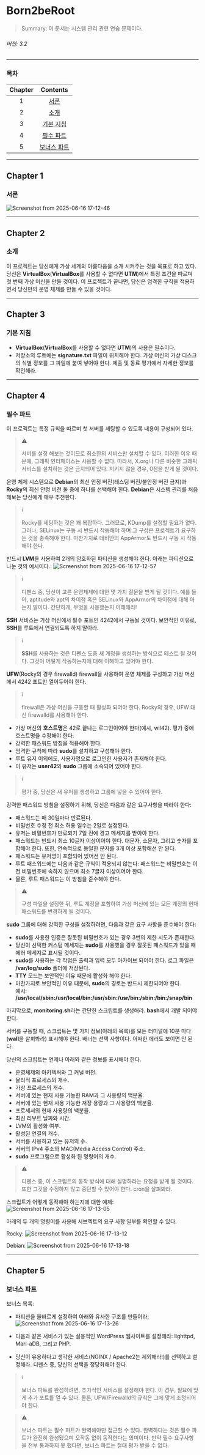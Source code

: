 # Born2beRoot
> Summary: 이 문서는 시스템 관리 관련 연습 문제이다.
###### 버전: 3.2
---
### 목차

<div align="center">

| Chapter | Contents |
| :-----: | :------: |
| 1 | [서론](#Chapter-1) |
| 2 | [소개](#Chapter-2) |
| 3 | [기본 지침](#Chapter-3) |
| 4 | [필수 파트](#Chapter-4) |
| 5 | [보너스 파트](#Chapter-5) |

</div>

---
## Chapter 1
### 서론

![Screenshot from 2025-06-16 17-12-46](https://github.com/user-attachments/assets/d1884590-000c-4d64-b9d7-ad4af64317fe)

---
## Chapter 2
### 소개

이 프로젝트는 당신에게 가상 세계의 아름다움을 소개 시켜주는 것을 목표로 하고 있다.
<br>
당신은 **VirtualBox**(**VirtualBox**를 사용할 수 없다면 **UTM**)에서 특정 조건을 따르며 첫 번째 가상 머신을 만들 것이다. 이 프로젝트가 끝나면, 당신은 엄격한 규칙을 적용하면서 당신만의 운영 체제를 만들 수 있을 것이다.

---
## Chapter 3
### 기본 지침

- **VirtualBox**(**VirtualBox**를 사용할 수 없다면 **UTM**)의 사용은 필수이다.
- 저장소의 루트에는 **signature.txt** 파일이 위치해야 한다. 가상 머신의 가상 디스크의 식별 정보를 그 파일에 붙여 넣어야 한다. 제출 및 동료 평가에서 자세한 정보를 확인해라.

---
## Chapter 4
### 필수 파트

이 프로젝트는 특정 규칙을 따르며 첫 서버를 세팅할 수 있도록 내용이 구성되어 있다.

> ⚠️
>
> 서버를 설정 해보는 것이므로 최소한의 서비스만 설치할 수 있다. 이러한 이유 때문에, 그래픽 인터페이스는 사용할 수 없다. 따라서, X.org나 다른 비슷한 그래픽 서비스를 설치하는 것은 금지되어 있다. 지키지 않을 경우, 0점을 받게 될 것이다.

운영 체제 시스템으로 **Debian**의 최신 안정 버전(테스팅 버전/불안정 버전 금지)과 **Rocky**의 최신 안정 버전 둘 중에 하나를 선택해야 한다. **Debian**은 시스템 관리를 처음 해보는 당신에게 매우 추천한다.

> ℹ️
>
> Rocky를 세팅하는 것은 꽤 복잡하다. 그러므로, KDump를 설정할 필요가 없다. 그러나, SELinux는 구동 시 반드시 작동해야 하며 그 구성은 프로젝트가 요구하는 것을 충족해야 한다. 마찬가지로 데비안의 AppArmor도 반드시 구동 시 작동해야 한다.

반드시 **LVM**을 사용하여 2개의 암호화된 파티션을 생성해야 한다. 아래는 파티션으로 나눈 것의 예시이다.:
![Screenshot from 2025-06-16 17-12-57](https://github.com/user-attachments/assets/580e402d-701a-4fbe-a77a-f513e4b9f67f)


> ℹ️
>
> 디펜스 중, 당신이 고른 운영체제에 대한 몇 가지 질문을 받게 될 것이다. 예를 들어, aptitude와 apt의 차이점 혹은 SELinux와 AppArmor의 차이점에 대해 아는지 말이다. 간단하게, 무엇을 사용했는지 이해해라!

**SSH** 서비스는 가상 머신에서 필수 포트인 4242에서 구동될 것이다. 보안적인 이유로, **SSH**를 루트에서 연결되도록 하지 말아라.

> ℹ️
>
> **SSH**를 사용하는 것은 디펜스 도중 새 계정을 생성하는 방식으로 테스트 될 것이다. 그것이 어떻게 작동하는지에 대해 이해하고 있어야 한다.

**UFW**(Rocky의 경우 firewalld) firewall을 사용하여 운영 체제를 구성하고 가상 머신에서 4242 포트만 열어두어야 한다.

> ℹ️
>
> firewall은 가상 머신을 구동할 때 활성화 되어야 한다. Rocky의 경우, UFW 대신 firewalld를 사용해야 한다.

- 가상 머신의 **호스트명**은 42로 끝나는 로그인이어야 한다(예시, wil42). 평가 중에 호스트명을 수정해야 한다.
- 강력한 패스워드 방침을 적용해야 한다.
- 엄격한 규칙에 따라 **sudo**를 설치하고 구성해야 한다.
- 루트 유저 이외에도, 사용자명으로 로그인한 사용자가 존재해야 한다.
- 이 유저는 **user42**와 **sudo** 그룹에 소속되어 있어야 한다.

> ℹ️
>
> 평가 중, 당신은 새 유저를 생성하고 그룹에 넣을 수 있어야 한다.

강력한 패스워드 방침을 설정하기 위해, 당신은 다음과 같은 요구사항을 따라야 한다:

- 패스워드는 매 30일마다 만료된다.
- 비밀번호 수정 전 최소 허용 일수는 2일로 설정된다.
- 유저는 비밀번호가 만료되기 7일 전에 경고 메세지를 받아야 한다.
- 패스워드는 반드시 최소 10글자 이상이어야 한다. 대문자, 소문자, 그리고 숫자를 포함해야 한다. 또한, 연속적으로 동일한 문자를 3개 이상 포함해선 안 된다.
- 패스워드는 유저명이 포함되어 있어선 안 된다.
- 루트 패스워드에는 다음과 같은 규칙이 적용되지 않는다: 패스워드는 비밀번호는 이전 비밀번호에 속하지 않으며 최소 7글자 이상이어야 한다.
- 물론, 루트 패스워드는 이 방침을 준수해야 한다.

> ⚠️
>
> 구성 파일을 설정한 뒤, 루트 계정을 포함하여 가상 머신에 있는 모든 계정의 현재 패스워드를 변경하게 될 것이다.

**sudo** 그룹에 대해 강력한 구성을 설정하려면, 다음과 같은 요구 사항을 준수해야 한다:

- **sudo**를 사용한 인증은 잘못된 비밀번호가 있는 경우 3번의 제한 시도가 존재한다.
- 당신이 선택한 커스텀 메세지는 **sudo**를 사용했을 경우 잘못된 패스워드가 있을 때 에러 메세지로 표시될 것이다.
- **sudo**를 사용하는 각 작업은 출력과 입력 모두 아카이브 되어야 한다. 로그 파일은 **/var/log/sudo** 폴더에 저장된다.
- **TTY** 모드는 보안적인 이유 때문에 활성화 해야 한다.
- 마찬가지로 보안적인 이유 때문에, **sudo**의 경로는 반드시 제한되어야 한다.<br>예시: **/usr/local/sbin:/usr/local/bin:/usr/sbin:/usr/bin:/sbin:/bin:/snap/bin**

마지막으로, **monitoring.sh**라는 간단한 스크립트를 생성해라. **bash**에서 개발 되어야 한다. 

서버를 구동할 때, 스크립트는 몇 가지 정보(아래의 목록)를 모든 터미널에 10분 마다(**wall**을 살펴봐라) 표시해야 한다. 배너는 선택 사항이다. 어떠한 에러도 보이면 안 된다.

당신의 스크립트는 언제나 아래와 같은 정보를 표시해야 한다.

- 운영체제의 아키텍처와 그 커널 버전.
- 물리적 프로세스의 개수.
- 가상 프로세스의 개수.
- 서버에 있는 현재 사용 가능한 RAM과 그 사용량의 백분율.
- 서버에 있는 현재 사용 가능한 저장 용량과 그 사용량의 백분율.
- 프로세서의 현재 사용량의 백분율.
- 최신 리부트 날짜와 시간.
- LVM의 활성화 여부.
- 활성된 연결의 개수.
- 서버를 사용하고 있는 유저의 수.
- 서버의 IPv4 주소와 MAC(Media Access Control) 주소.
- **sudo** 프로그램으로 활성화 된 명령어의 개수.

> ⚠️
>
> 디펜스 중, 이 스크립트의 동작 방식에 대해 설명하라는 요청을 받게 될 것이다. 또한 그것을 수정하지 않고 중단할 수 있어야 한다. cron을 살펴봐라.

스크립트가 어떻게 동작해야 하는지에 대한 예제:
![Screenshot from 2025-06-16 17-13-05](https://github.com/user-attachments/assets/8c90bd6f-b577-4e3a-8882-d003641fe353)

아래의 두 개의 명령어를 사용해 서브젝트의 요구 사항 일부를 확인할 수 있다.

Rocky:
![Screenshot from 2025-06-16 17-13-12](https://github.com/user-attachments/assets/b7cc0c6f-443f-4afa-ac69-15cf39f6075f)

Debian:
![Screenshot from 2025-06-16 17-13-18](https://github.com/user-attachments/assets/f25bc3f8-774a-47d1-a4d8-9ec933c3fb6a)

---
## Chapter 5
### 보너스 파트

보너스 목록:

- 파티션을 올바르게 설정하여 아래와 유사한 구조를 만들어라:
![Screenshot from 2025-06-16 17-13-26](https://github.com/user-attachments/assets/06030c6c-19c5-4acd-b086-fea69758b816)

- 다음과 같은 서비스가 있는 실용적인 WordPress 웹사이트를 설정해라: lighttpd, Mari-aDB, 그리고 PHP.
- 당신이 유용하다고 생각한 서비스(NGINX / Apache2는 제외해라!)를 선택하고 설정해라. 디펜스 중, 당신의 선택을 정당화해야 한다.

> ℹ️
>
> 보너스 파트를 완성하려면, 추가적인 서비스를 설정해야 한다. 이 경우, 필요에 맞게 추가 포트를 열 수 있다. 물론, UFW/Firewalld의 규칙은 그에 맞게 조정되어야 한다.

> ⚠️
>
> 보너스 파트는 필수 파트가 완벽해야만 접근할 수 있다. 완벽하다는 것은 필수 파트가 완전히 완성됐으며 오작동 없이 동작한다는 의미이다. 만약 필수 요구사항을 전부 통과하지 못 했다면, 보너스 파트는 절대 평가 받을 수 없다.